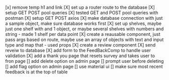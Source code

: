 [x] remove temp h1 and link
[X] set up a router route to the database
[X] setup GET POST pool queries
[X] tested GET and POST pool queries with postman
[X] setup GET POST axios
[X] make database connection with just a sample object, make sure database works first
[X] set up shelves, maybe just one shelf with and 1 object, or maybe several shelves with numbers and string
    - made 1 shelf per data point
[X] create a reausable component, just pass args based on route, maybe use an array of objects with text and input type and map that
    - used props
[X] create a review component
    [X] send reveiw to database
[X] add form to the FeedBackComp to handle user validation
[X] add a thank you page that resets survey and takes user to fron page
[] add delete option on admin page
    [] prompt user before deleting
[] add flag option on admin page
[] use material ui
[] make sure most recent feedback is at the top of table 